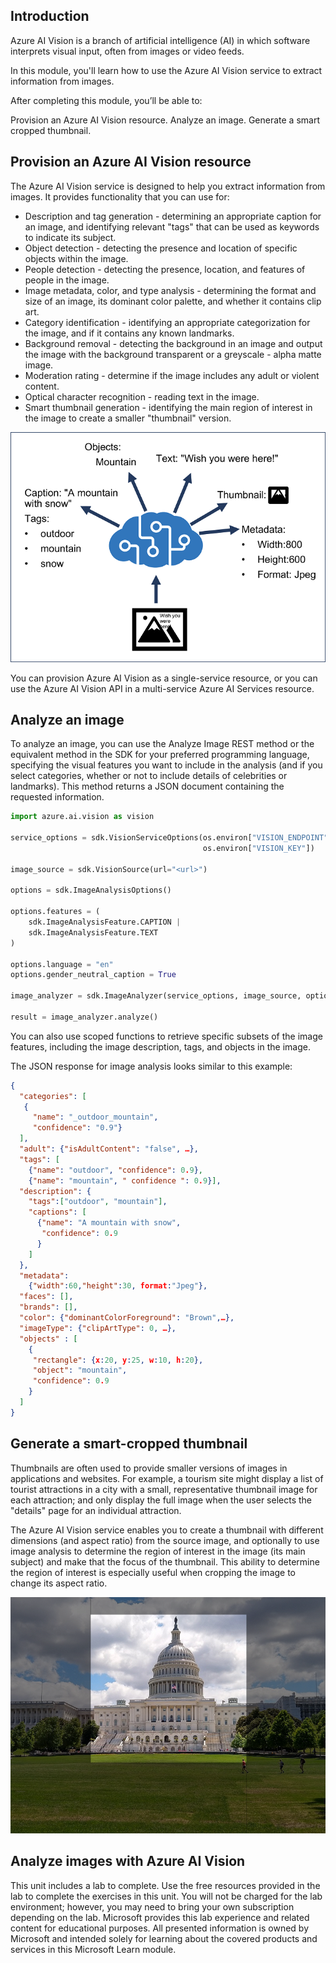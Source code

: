 ## Introduction

Azure AI Vision is a branch of artificial intelligence (AI) in which software interprets visual input, often from images or video feeds.

In this module, you'll learn how to use the Azure AI Vision service to extract information from images.

After completing this module, you’ll be able to:

Provision an Azure AI Vision resource.
Analyze an image.
Generate a smart cropped thumbnail.

## Provision an Azure AI Vision resource

The Azure AI Vision service is designed to help you extract information from images. It provides functionality that you can use for:

- Description and tag generation - determining an appropriate caption for an image, and identifying relevant "tags" that can be used as keywords to indicate its subject.
- Object detection - detecting the presence and location of specific objects within the image.
- People detection - detecting the presence, location, and features of people in the image.
- Image metadata, color, and type analysis - determining the format and size of an image, its dominant color palette, and whether it contains clip art.
- Category identification - identifying an appropriate categorization for the image, and if it contains any known landmarks.
- Background removal - detecting the background in an image and output the image with the background transparent or a greyscale - alpha matte image.
- Moderation rating - determine if the image includes any adult or violent content.
- Optical character recognition - reading text in the image.
- Smart thumbnail generation - identifying the main region of interest in the image to create a smaller "thumbnail" version.

![](./images/computer-vision.png)

You can provision Azure AI Vision as a single-service resource, or you can use the Azure AI Vision API in a multi-service Azure AI Services resource.

## Analyze an image

To analyze an image, you can use the Analyze Image REST method or the equivalent method in the SDK for your preferred programming language, specifying the visual features you want to include in the analysis (and if you select categories, whether or not to include details of celebrities or landmarks). This method returns a JSON document containing the requested information.

```python
import azure.ai.vision as vision

service_options = sdk.VisionServiceOptions(os.environ["VISION_ENDPOINT"],
                                           os.environ["VISION_KEY"])

image_source = sdk.VisionSource(url="<url>")

options = sdk.ImageAnalysisOptions()

options.features = (
    sdk.ImageAnalysisFeature.CAPTION |
    sdk.ImageAnalysisFeature.TEXT
)

options.language = "en"
options.gender_neutral_caption = True

image_analyzer = sdk.ImageAnalyzer(service_options, image_source, options)

result = image_analyzer.analyze()
```

You can also use scoped functions to retrieve specific subsets of the image features, including the image description, tags, and objects in the image.

The JSON response for image analysis looks similar to this example:

```json
{
  "categories": [
   {
     "name": "_outdoor_mountain",
     "confidence": "0.9"}
  ],
  "adult": {"isAdultContent": "false", …},
  "tags": [
    {"name": "outdoor", "confidence": 0.9},
    {"name": "mountain", " confidence ": 0.9}],
  "description": {
    "tags":["outdoor", "mountain"],
    "captions": [
      {"name": "A mountain with snow",
       "confidence": 0.9
      }
    ]
  },
  "metadata":
    {"width":60,"height":30, format:"Jpeg"},
  "faces": [],
  "brands": [],
  "color": {"dominantColorForeground": "Brown",…},
  "imageType": {"clipArtType": 0, …},
  "objects" : [
    {
     "rectangle": {x:20, y:25, w:10, h:20},
     "object": "mountain",
     "confidence": 0.9
    }
  ]
}
```

## Generate a smart-cropped thumbnail

Thumbnails are often used to provide smaller versions of images in applications and websites. For example, a tourism site might display a list of tourist attractions in a city with a small, representative thumbnail image for each attraction; and only display the full image when the user selects the "details" page for an individual attraction.

The Azure AI Vision service enables you to create a thumbnail with different dimensions (and aspect ratio) from the source image, and optionally to use image analysis to determine the region of interest in the image (its main subject) and make that the focus of the thumbnail. This ability to determine the region of interest is especially useful when cropping the image to change its aspect ratio.

![](./images/smart-cropping.png)

## Analyze images with Azure AI Vision

This unit includes a lab to complete.
Use the free resources provided in the lab to complete the exercises in this unit. You will not be charged for the lab environment; however, you may need to bring your own subscription depending on the lab.
Microsoft provides this lab experience and related content for educational purposes. All presented information is owned by Microsoft and intended solely for learning about the covered products and services in this Microsoft Learn module.
